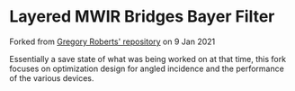 # Layered MWIR Bridges Bayer Filter

Forked from [Gregory Roberts' repository](https://github.com/gregoryroberts/adjoint_lumerical/tree/master/inverse_design) on 9 Jan 2021

Essentially a save state of what was being worked on at that time, this fork focuses on optimization design for angled incidence and the performance of the various devices.